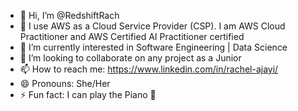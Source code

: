 - 👋 Hi, I’m @RedshiftRach
- 👀 I use AWS as a Cloud Service Provider (CSP). I am AWS Cloud Practitioner and AWS Certified AI Practitioner certified
- 🌱 I’m currently interested in Software Engineering | Data Science
- 💞️ I’m looking to collaborate on any project as a Junior
- 📫 How to reach me: https://www.linkedin.com/in/rachel-ajayi/
- 😄 Pronouns: She/Her
- ⚡ Fun fact: I can play the Piano 🎹

<!---
RedshiftRach/RedshiftRach is a ✨ special ✨ repository because its `README.md` (this file) appears on your GitHub profile.
You can click the Preview link to take a look at your changes.
--->
